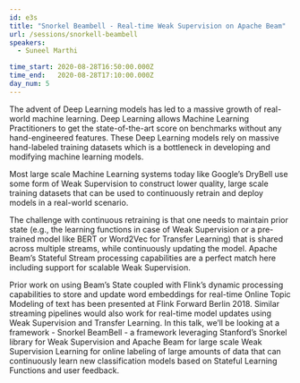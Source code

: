 ```yaml
---
id: e3s
title: "Snorkel Beambell - Real-time Weak Supervision on Apache Beam"
url: /sessions/snorkell-beambell
speakers:
  - Suneel Marthi

time_start: 2020-08-28T16:50:00.000Z
time_end:   2020-08-28T17:10:00.000Z
day_num: 5
---
```


The advent of Deep Learning models has led to a massive growth of real-world machine learning. Deep Learning allows Machine Learning Practitioners to get the state-of-the-art score on benchmarks without any hand-engineered features. These Deep Learning models rely on massive hand-labeled training datasets which is a bottleneck in developing and modifying machine learning models.

Most large scale Machine Learning systems today like Google’s DryBell use some form of Weak Supervision to construct lower quality, large scale training datasets that can be used to continuously retrain and deploy models in a real-world scenario.

The challenge with continuous retraining is that one needs to maintain prior state (e.g., the learning functions in case of Weak Supervision or a pre-trained model like BERT or Word2Vec for Transfer Learning) that is shared across multiple streams, while continuously updating the model. Apache Beam’s Stateful Stream processing capabilities are a perfect match here including support for scalable Weak Supervision.

Prior work on using Beam’s State coupled with Flink’s dynamic processing capabilities to store and update word embeddings for real-time Online Topic Modeling of text has been presented at Flink Forward Berlin 2018. Similar streaming pipelines would also work for real-time model updates using Weak Supervision and Transfer Learning. In this talk, we’ll be looking at a framework - Snorkel BeamBell - a framework leveraging Stanford’s Snorkel library for Weak Supervision and Apache Beam for large scale Weak Supervision Learning for online labeling of large amounts of data that can continuously learn new classification models based on Stateful Learning Functions and user feedback.
